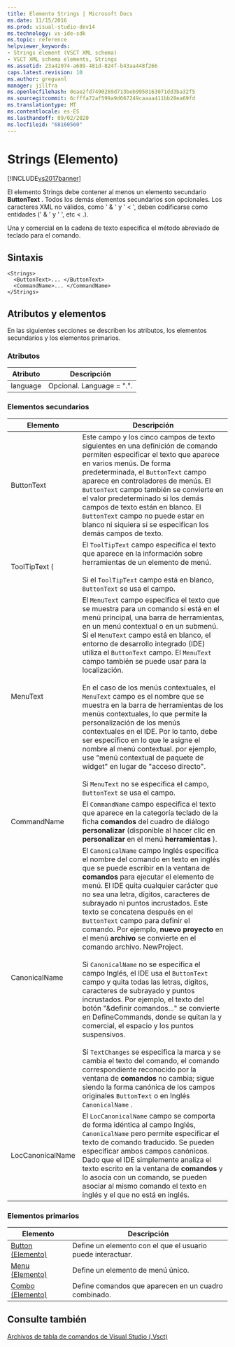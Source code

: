```yaml
---
title: Elemento Strings | Microsoft Docs
ms.date: 11/15/2016
ms.prod: visual-studio-dev14
ms.technology: vs-ide-sdk
ms.topic: reference
helpviewer_keywords:
- Strings element (VSCT XML schema)
- VSCT XML schema elements, Strings
ms.assetid: 23a42074-a689-481d-824f-b43aa448f266
caps.latest.revision: 10
ms.author: gregvanl
manager: jillfra
ms.openlocfilehash: 0eae2fd7490269d713beb9950163071dd3ba32f5
ms.sourcegitcommit: 6cfffa72af599a9d667249caaaa411bb28ea69fd
ms.translationtype: MT
ms.contentlocale: es-ES
ms.lasthandoff: 09/02/2020
ms.locfileid: "68160560"
---
```

# <a name="strings-element"></a>Strings (Elemento)
[!INCLUDE[vs2017banner](../includes/vs2017banner.md)]

El elemento Strings debe contener al menos un elemento secundario **ButtonText** . Todos los demás elementos secundarios son opcionales. Los caracteres XML no válidos, como ' & ' y ' < ', deben codificarse como entidades (' &amp; ' y ' ', etc &lt; .).  
  
 Una y comercial en la cadena de texto especifica el método abreviado de teclado para el comando.  
  
## <a name="syntax"></a>Sintaxis  
  
```  
<Strings>  
  <ButtonText>... </ButtonText>  
  <CommandName>... </CommandName>  
</Strings>  
```  
  
## <a name="attributes-and-elements"></a>Atributos y elementos  
 En las siguientes secciones se describen los atributos, los elementos secundarios y los elementos primarios.  
  
### <a name="attributes"></a>Atributos  
  
|Atributo|Descripción|  
|---------------|-----------------|  
|language|Opcional. Language = ".".|  
  
### <a name="child-elements"></a>Elementos secundarios  
  
|Elemento|Descripción|  
|-------------|-----------------|  
|ButtonText|Este campo y los cinco campos de texto siguientes en una definición de comando permiten especificar el texto que aparece en varios menús. De forma predeterminada, el `ButtonText` campo aparece en controladores de menús. El `ButtonText` campo también se convierte en el valor predeterminado si los demás campos de texto están en blanco. El `ButtonText` campo no puede estar en blanco ni siquiera si se especifican los demás campos de texto.|  
|ToolTipText (|El `ToolTipText` campo especifica el texto que aparece en la información sobre herramientas de un elemento de menú.<br /><br /> Si el `ToolTipText` campo está en blanco, `ButtonText` se usa el campo.|  
|MenuText|El `MenuText` campo especifica el texto que se muestra para un comando si está en el menú principal, una barra de herramientas, en un menú contextual o en un submenú. Si el `MenuText` campo está en blanco, el entorno de desarrollo integrado (IDE) utiliza el `ButtonText` campo. El `MenuText` campo también se puede usar para la localización.<br /><br /> En el caso de los menús contextuales, el `MenuText` campo es el nombre que se muestra en la barra de herramientas de los menús contextuales, lo que permite la personalización de los menús contextuales en el IDE. Por lo tanto, debe ser específico en lo que le asigne el nombre al menú contextual. por ejemplo, use "menú contextual de paquete de widget" en lugar de "acceso directo".<br /><br /> Si `MenuText` no se especifica el campo, `ButtonText` se usa el campo.|  
|CommandName|El `CommandName` campo especifica el texto que aparece en la categoría teclado de la ficha **comandos** del cuadro de diálogo **personalizar** (disponible al hacer clic en **personalizar** en el menú **herramientas** ).|  
|CanonicalName|El `CanonicalName` campo Inglés especifica el nombre del comando en texto en inglés que se puede escribir en la ventana de **comandos** para ejecutar el elemento de menú. El IDE quita cualquier carácter que no sea una letra, dígitos, caracteres de subrayado ni puntos incrustados. Este texto se concatena después en el `ButtonText` campo para definir el comando. Por ejemplo, **nuevo proyecto** en el menú **archivo** se convierte en el comando archivo. NewProject.<br /><br /> Si `CanonicalName` no se especifica el campo Inglés, el IDE usa el `ButtonText` campo y quita todas las letras, dígitos, caracteres de subrayado y puntos incrustados. Por ejemplo, el texto del botón "&definir comandos..." se convierte en DefineCommands, donde se quitan la y comercial, el espacio y los puntos suspensivos.<br /><br /> Si `TextChanges` se especifica la marca y se cambia el texto del comando, el comando correspondiente reconocido por la ventana de **comandos** no cambia; sigue siendo la forma canónica de los campos originales `ButtonText` o en Inglés `CanonicalName` .|  
|LocCanonicalName|El `LocCanonicalName` campo se comporta de forma idéntica al campo Inglés, `CanonicalName` pero permite especificar el texto de comando traducido. Se pueden especificar ambos campos canónicos. Dado que el IDE simplemente analiza el texto escrito en la ventana de **comandos** y lo asocia con un comando, se pueden asociar al mismo comando el texto en inglés y el que no está en inglés.|  
  
### <a name="parent-elements"></a>Elementos primarios  
  
|Elemento|Descripción|  
|-------------|-----------------|  
|[Button (Elemento)](../extensibility/button-element.md)|Define un elemento con el que el usuario puede interactuar.|  
|[Menu (Elemento)](../extensibility/menu-element.md)|Define un elemento de menú único.|  
|[Combo (Elemento)](../extensibility/combo-element.md)|Define comandos que aparecen en un cuadro combinado.|  
  
## <a name="see-also"></a>Consulte también  
 [Archivos de tabla de comandos de Visual Studio (.Vsct)](../extensibility/internals/visual-studio-command-table-dot-vsct-files.md)
